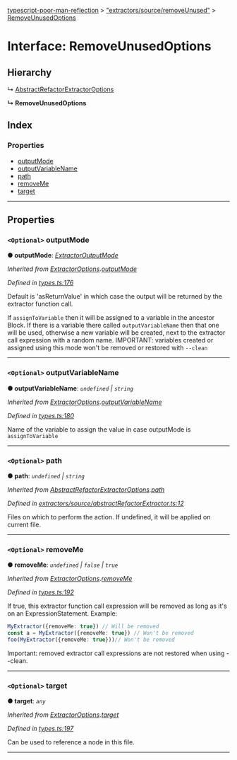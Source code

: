 [typescript-poor-man-reflection](../README.md) > ["extractors/source/removeUnused"](../modules/_extractors_source_removeunused_.md) > [RemoveUnusedOptions](../interfaces/_extractors_source_removeunused_.removeunusedoptions.md)

# Interface: RemoveUnusedOptions

## Hierarchy

↳  [AbstractRefactorExtractorOptions](_extractors_source_abstractrefactorextractor_.abstractrefactorextractoroptions.md)

**↳ RemoveUnusedOptions**

## Index

### Properties

* [outputMode](_extractors_source_removeunused_.removeunusedoptions.md#outputmode)
* [outputVariableName](_extractors_source_removeunused_.removeunusedoptions.md#outputvariablename)
* [path](_extractors_source_removeunused_.removeunusedoptions.md#path)
* [removeMe](_extractors_source_removeunused_.removeunusedoptions.md#removeme)
* [target](_extractors_source_removeunused_.removeunusedoptions.md#target)

---

## Properties

<a id="outputmode"></a>

### `<Optional>` outputMode

**● outputMode**: *[ExtractorOutputMode](../modules/_types_.md#extractoroutputmode)*

*Inherited from [ExtractorOptions](_types_.extractoroptions.md).[outputMode](_types_.extractoroptions.md#outputmode)*

*Defined in [types.ts:176](https://github.com/cancerberoSgx/typescript-poor-man-reflection/blob/0b69fa7/src/types.ts#L176)*

Default is 'asReturnValue' in which case the output will be returned by the extractor function call.

If `assignToVariable` then it will be assigned to a variable in the ancestor Block. If there is a variable there called `outputVariableName` then that one will be used, otherwise a new variable will be created, next to the extractor call expression with a random name. IMPORTANT: variables created or assigned using this mode won't be removed or restored with `--clean`

___
<a id="outputvariablename"></a>

### `<Optional>` outputVariableName

**● outputVariableName**: *`undefined` \| `string`*

*Inherited from [ExtractorOptions](_types_.extractoroptions.md).[outputVariableName](_types_.extractoroptions.md#outputvariablename)*

*Defined in [types.ts:180](https://github.com/cancerberoSgx/typescript-poor-man-reflection/blob/0b69fa7/src/types.ts#L180)*

Name of the variable to assign the value in case outputMode is `assignToVariable`

___
<a id="path"></a>

### `<Optional>` path

**● path**: *`undefined` \| `string`*

*Inherited from [AbstractRefactorExtractorOptions](_extractors_source_abstractrefactorextractor_.abstractrefactorextractoroptions.md).[path](_extractors_source_abstractrefactorextractor_.abstractrefactorextractoroptions.md#path)*

*Defined in [extractors/source/abstractRefactorExtractor.ts:12](https://github.com/cancerberoSgx/typescript-poor-man-reflection/blob/0b69fa7/src/extractors/source/abstractRefactorExtractor.ts#L12)*

Files on which to perform the action. If undefined, it will be applied on current file.

___
<a id="removeme"></a>

### `<Optional>` removeMe

**● removeMe**: *`undefined` \| `false` \| `true`*

*Inherited from [ExtractorOptions](_types_.extractoroptions.md).[removeMe](_types_.extractoroptions.md#removeme)*

*Defined in [types.ts:192](https://github.com/cancerberoSgx/typescript-poor-man-reflection/blob/0b69fa7/src/types.ts#L192)*

If true, this extractor function call expression will be removed as long as it's on an ExpressionStatement. Example:

```ts
MyExtractor({removeMe: true}) // Will be removed
const a = MyExtractor({removeMe: true}) // Won't be removed
foo(MyExtractor({removeMe: true}))// Won't be removed
```

Important: removed extractor call expressions are not restored when using --clean.

___
<a id="target"></a>

### `<Optional>` target

**● target**: *`any`*

*Inherited from [ExtractorOptions](_types_.extractoroptions.md).[target](_types_.extractoroptions.md#target)*

*Defined in [types.ts:197](https://github.com/cancerberoSgx/typescript-poor-man-reflection/blob/0b69fa7/src/types.ts#L197)*

Can be used to reference a node in this file.

___

